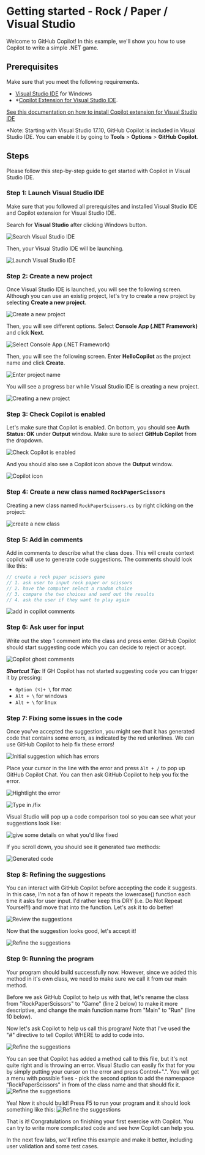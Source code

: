 # Getting started - Rock / Paper / Visual Studio

Welcome to GitHub Copilot! In this example, we'll show you how to use Copilot to write a simple .NET game.

## Prerequisites

Make sure that you meet the following requirements.

- [Visual Studio IDE](https://visualstudio.microsoft.com/downloads/) for Windows
- *[Copilot Extension for Visual Studio IDE](https://marketplace.visualstudio.com/items?itemName=GitHub.copilot). 

[See this documentation on how to install Copilot extension for Visual Studio IDE](../CopilotExtensionVS)

*Note: Starting with Visual Studio 17.10, GitHub Copilot is included in Visual Studio IDE. You can enable it by going to **Tools** > **Options** > **GitHub Copilot**.

## Steps

Please follow this step-by-step guide to get started with Copilot in Visual Studio IDE.

### Step 1: Launch Visual Studio IDE

Make sure that you followed all prerequisites and installed Visual Studio IDE and Copilot extension for Visual Studio IDE.

Search for **Visual Studio** after clicking Windows button.

![Search Visual Studio IDE](./images/0_SearchVS.jpg)

Then, your Visual Studio IDE will be launching.

![Launch Visual Studio IDE](./images/1_VSLaunching.jpg)

### Step 2: Create a new project

Once Visual Studio IDE is launched, you will see the following screen. Although you can use an existig project, let's try to create a new project by selecting **Create a new project**.

![Create a new project](./images/2_CreateProject.jpg)

Then, you will see different options. Select **Console App (.NET Framework)** and click **Next**.

![Select Console App (.NET Framework)](./images/3_ConsoleApp.jpg)

Then, you will see the following screen. Enter **HelloCopilot** as the project name and click **Create**.

![Enter project name](./images/4_ProjectName.jpg)

You will see a progress bar while Visual Studio IDE is creating a new project.

![Creating a new project](./images/5_CreateProject.jpg)

### Step 3: Check Copilot is enabled

Let's make sure that Copilot is enabled. On bottom, you should see **Auth Status: OK** under **Output** window. Make sure to select **GitHub Copilot** from the dropdown.

![Check Copilot is enabled](./images/6_VSCodeStatus.jpg)

And you should also see a Copilot icon above the **Output** window.

![Copilot icon](./images/7_CopilotLogo.jpg)

### Step 4: Create a new class named `RockPaperScissors`

Creating a new class named `RockPaperScissors.cs` by right clicking on the project:

![create a new class](images/RPS_010.png)

### Step 5: Add in comments

Add in comments to describe what the class does. This will create context copilot will use to generate code suggestions. The comments should look like this:

```c#
// create a rock paper scissors game
// 1. ask user to input rock paper or scissors
// 2. have the computer select a random choice
// 3. compare the two choices and send out the results
// 4. ask the user if they want to play again
```

![add in copilot comments](images/RPS_020.png)

### Step 6: Ask user for input

Write out the step 1 comment into the class and press enter. GitHub Copilot should start suggesting code which you can decide to reject or accept.

![Copilot ghost comments](images/RPS_030.png)

**_Shortcut Tip:_** If GH Copilot has not started suggesting code you can trigger it by pressing:

- `Option (⌥)+ \` for mac
- `Alt + \` for windows
- `Alt + \` for linux

### Step 7: Fixing some issues in the code

Once you've accepted the suggestion, you might see that it has generated code that contains some errors, as indicated by the red unlerlines. We can use GitHub Copilot to help fix these errors!

![Initial suggestion which has errors](images/RPS_040.png)

Place your cursor in the line with the error and press `Alt + /` to pop up GitHub Copilot Chat. You can then ask GitHub Copilot to help you fix the error.

![Hightlight the error](images/RPS_050.png)

![Type in /fix](images/RPS_060.png)

Visual Studio will pop up a code comparison tool so you can see what your suggestions look like:

![give some details on what you'd like fixed](images/RPS_070.png)

If you scroll down, you should see it generated two methods:

![Generated code](images/RPS_080.png)

### Step 8: Refining the suggestions

You can interact with GitHub Copilot before accepting the code it suggests. In this case, I'm not a fan of how it repeats the lowercase() function each time it asks for user input. I'd rather keep this DRY (i.e. Do Not Repeat Yourself!) and move that into the function. Let's ask it to do better!

![Review the suggestions](images/RPS_090.png)

Now that the suggestion looks good, let's accept it!

![Refine the suggestions](images/RPS_100.png)

### Step 9: Running the program

Your program should build successfully now.  However, since we added this method in it's own class, we need to make sure we call it from our main method.

Before we ask GitHub Copilot to help us with that, let's rename the class from "RockPaperScissors" to "Game" (line 2 below) to make it more descriptive, and change the main function name from "Main" to "Run" (line 10 below).

Now let's ask Copilot to help us call this program!  Note that I've used the "#" directive to tell Copilot WHERE to add to code into.

![Refine the suggestions](images/RPS_110.png)

You can see that Copilot has added a method call to this file, but it's not quite right and is throwing an error.  Visual Studio can easily fix that for you by simply putting your cursor on the error and press Control+".". You will get a menu with possible fixes - pick the second option to add the namespace "RockPaperScissors" in from of the class name and that should fix it.
![Refine the suggestions](images/RPS_120.png)

 Yea!  Now it should build!  Press F5 to run your program and it should look something like this:
![Refine the suggestions](images/RPS_140.png)

That is it! Congratulations on finishing your first exercise with Copilot. You can try to write more complicated code and see how Copilot can help you.

In the next few labs, we'll refine this example and make it better, including user validation and some test cases.
